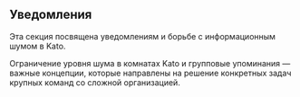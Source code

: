 ## Уведомления
Эта секция посвящена уведомлениям и борьбе с информационным шумом в Kato.

Ограничение уровня шума в комнатах Kato и групповые упоминания — важные концепции, которые направлены на решение конкретных задач крупных команд со сложной организацией. 
